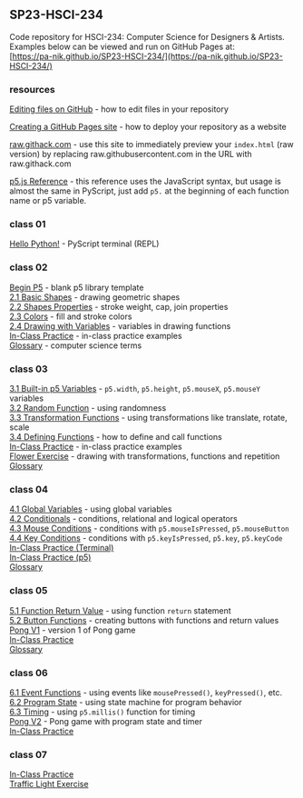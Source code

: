 ## SP23-HSCI-234

Code repository for HSCI-234: Computer Science for Designers & Artists.  
Examples below can be viewed and run on GitHub Pages at:  
[https://pa-nik.github.io/SP23-HSCI-234/](https://pa-nik.github.io/SP23-HSCI-234/)

### resources  
   
[Editing files on GitHub](https://docs.github.com/en/repositories/working-with-files/managing-files/editing-files) - how to edit files in your repository  
   
[Creating a GitHub Pages site](https://docs.github.com/en/pages/getting-started-with-github-pages/creating-a-github-pages-site) - how to deploy your repository as a website  
   
[raw.githack.com](https://raw.githack.com/) - use this site to immediately preview your `index.html` (raw version) by replacing raw.githubusercontent.com in the URL with raw.githack.com  
   
[p5.js Reference](https://p5js.org/reference/) - this reference uses the JavaScript syntax, but usage is almost the same in PyScript, just add `p5.` at the beginning of each function name or p5 variable.  
  
### class 01

[Hello Python!](class01/hello-python.html) - PyScript terminal (REPL)  

### class 02  

[Begin P5](class02/begin-p5/) - blank p5 library template   
[2.1 Basic Shapes](class02/2.1-basic-shapes/) - drawing geometric shapes  
[2.2 Shapes Properties](class02/2.2-shape-properties/) - stroke weight, cap, join properties  
[2.3 Colors](class02/2.3-colors/) - fill and stroke colors  
[2.4 Drawing with Variables](class02/2.4-drawing-with-variables/) - variables in drawing functions  
[In-Class Practice](class02/practice-examples/) - in-class practice examples  
[Glossary](class02/glossary.md) - computer science terms  
   
### class 03   
   
[3.1 Built-in p5 Variables](class03/3.1-built-in-variables/) - `p5.width`, `p5.height`, `p5.mouseX`, `p5.mouseY` variables   
[3.2 Random Function](class03/3.2-random-function/) - using randomness     
[3.3 Transformation Functions](class03/3.3-transformation-functions/) - using transformations like translate, rotate, scale   
[3.4 Defining Functions](class03/3.4-defining-functions/) - how to define and call functions   
[In-Class Practice](class03/practice-examples/) - in-class practice examples  
[Flower Exercise](class03/flower-exercise/) - drawing with transformations, functions and repetition   
[Glossary](class03/glossary.md)  

### class 04   
   
[4.1 Global Variables](class04/4.1-global-variables/) - using global variables   
[4.2 Conditionals](class04/4.2-conditionals/) - conditions, relational and logical operators   
[4.3 Mouse Conditions](class04/4.3-mouse-conditions/) - conditions with `p5.mouseIsPressed`, `p5.mouseButton`  
[4.4 Key Conditions](class04/4.4-key-conditions/) - conditions with `p5.keyIsPressed`, `p5.key`, `p5.keyCode`   
[In-Class Practice (Terminal)](class04/practice-examples-terminal)   
[In-Class Practice (p5)](class04/practice-examples-p5/)   
[Glossary](class04/glossary.md)  
   
### class 05   
   
[5.1 Function Return Value](class05/5.1-function-return-value) - using function `return` statement  
[5.2 Button Functions](class05/5.2-button-functions) - creating buttons with functions and return values    
[Pong V1](class05/pong-v1/) - version 1 of Pong game   
[In-Class Practice](class05/practice-examples)   
[Glossary](class05/glossary.md)  
   
### class 06   
   
[6.1 Event Functions](class06/6.1-event-functions) - using events like  `mousePressed()`, `keyPressed()`, etc.   
[6.2 Program State](class06/6.2-program-state) - using state machine for program behavior  
[6.3 Timing](class06/6.3-timing) - using `p5.millis()` function for timing  
[Pong V2](class06/pong-v2/) - Pong game with program state and timer  
[In-Class Practice](class06/practice-examples)  
  
### class 07   
   
[In-Class Practice](class07/practice-examples)   
[Traffic Light Exercise](class07/traffic-light-exercise/)  